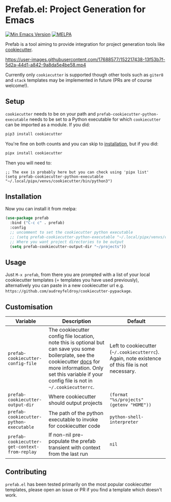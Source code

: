 # Prefab.el: Project Generation for Emacs

[![Min Emacs Version](https://img.shields.io/badge/Emacs-27+-7F5AB6?logo=gnu-emacs)](https://www.gnu.org/software/emacs/) [![MELPA](https://melpa.org/packages/prefab-badge.svg)](https://melpa.org/#/prefab)

Prefab is a tool aiming to provide integration for project generation tools like [cookiecutter](https://github.com/cookiecutter/cookiecutter).

https://user-images.githubusercontent.com/17688577/152217438-13f53b7f-5d2a-44d1-a842-9a8da5e4be58.mp4

Currently only `cookiecutter` is supported though other tools such as `giter8` and `stack` templates may be implemented in future (PRs are of course welcome!).

## Setup

`cookiecutter` needs to be on your path and `prefab-cookiecutter-python-executable` needs to be set to a Python executable for which `cookiecutter` can be imported as a module.  If you did:

```bash
pip3 install cookiecutter
```

You're fine on both counts and you can skip to [installation](#installation), but if you did:

```bash
pipx install cookiecutter
```

Then you will need to:

```elisp
;; The exe is probably here but you can check using 'pipx list'
(setq prefab-cookiecutter-python-executable "~/.local/pipx/venvs/cookiecutter/bin/python3")
```

## Installation

Now you can install it from melpa:

```lisp
(use-package prefab
  :bind ("C-c c" . prefab)
  :config
  ;; uncomment to set the cookiecutter python executable
  ;; (setq prefab-cookiecutter-python-executable "~/.local/pipx/venvs/cookiecutter/bin/python3")
  ;; Where you want project directories to be output
  (setq prefab-cookiecutter-output-dir "~/projects"))
```

## Usage

Just `M-x prefab`, from there you are prompted with a list of your local cookiecutter templates (= templates you have used previously), alternatively you can paste in a new cookiecutter url e.g. `https://github.com/audreyfeldroy/cookiecutter-pypackage`.

## Customisation

| Variable                                      | Description                                                                                                                                                                                                                                                                                           | Default                                                                                           |
|-----------------------------------------------|-------------------------------------------------------------------------------------------------------------------------------------------------------------------------------------------------------------------------------------------------------------------------------------------------------|---------------------------------------------------------------------------------------------------|
| `prefab-cookiecutter-config-file`             | The cookiecutter config file location, note this is optional but can save you some boilerplate, see the cookiecutter [docs](https://cookiecutter.readthedocs.io/en/latest/advanced/user_config.html) for more information.  Only set this variable if your config file is not in `~/.cookiecutterrc`. | Left to cookiecutter (`~/.cookiecutterrc`).  Again, note existence of this file is not necessary. |
| `prefab-cookiecutter-output-dir`              | Where cookiecutter should output projects                                                                                                                                                                                                                                                             | `(format "%s/projects" (getenv "HOME"))`                                                          |
| `prefab-cookiecutter-python-executable`       | The path of the python executable to invoke for cookiecutter code                                                                                                                                                                                                                                     | `python-shell-interpreter`                                                                        |
| `prefab-cookiecutter-get-context-from-replay` | If non-nil pre-populate the prefab transient with context from the last run                                                                                                                                                                                                                           | `nil`                                                                                             |

## Contributing

`prefab.el` has been tested primarily on the most popular cookiecutter templates, please open an issue or PR if you find a template which doesn't work.
